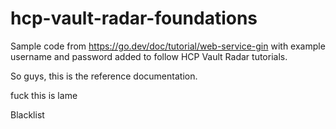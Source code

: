 # hcp-vault-radar-foundations
Sample code from https://go.dev/doc/tutorial/web-service-gin with example username and password added to follow HCP Vault Radar tutorials.

So guys, this is the reference documentation.

fuck this is lame

Blacklist